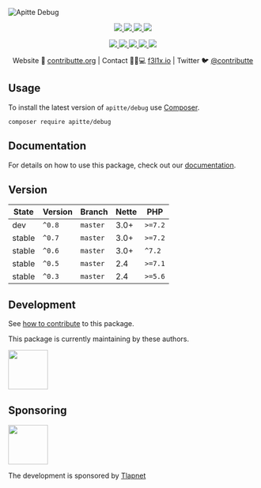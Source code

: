 ![Apitte Debug](https://heatbadger.now.sh/github/readme/apitte/debug/)

<p align=center>
  <a href="https://github.com/apitte/debug/actions">
    <img src="https://badgen.net/github/checks/apitte/debug/master?cache=300">
  </a>
  <a href="https://coveralls.io/r/apitte/debug">
    <img src="https://badgen.net/coveralls/c/github/apitte/debug?cache=300">
  </a>
  <a href="https://packagist.org/packages/apitte/debug">
    <img src="https://badgen.net/packagist/dm/apitte/debug">
  </a>
  <a href="https://packagist.org/packages/apitte/debug">
    <img src="https://badgen.net/packagist/v/apitte/debug">
  </a>
</p>
<p align=center>
  <a href="https://packagist.org/packages/apitte/debug">
    <img src="https://badgen.net/packagist/php/apitte/debug">
  </a>
  <a href="https://github.com/apitte/debug">
    <img src="https://badgen.net/github/license/apitte/debug">
  </a>
  <a href="http://bit.ly/apittegitter">
    <img src="https://badgen.net/badge/chat/apitte/cyan">
  </a>
  <a href="https://bit.ly/cttfo">
    <img src="https://badgen.net/badge/support/forum/yellow">
  </a>
  <a href="https://contributte.org/partners.html">
    <img src="https://badgen.net/badge/become/a%20patron/F96854">
  </a>
<p>

<p align=center>
Website 🚀 <a href="https://contributte.org">contributte.org</a> | Contact 👨🏻💻 <a href="https://f3l1x.io">f3l1x.io</a> | Twitter 🐦 <a href="https://twitter.com/contributte">@contributte</a>
</p>

## Usage

To install the latest version of `apitte/debug` use [Composer](https://getcomposer.com).

```
composer require apitte/debug
```

## Documentation

For details on how to use this package, check out our [documentation](.docs).

## Version

| State       | Version | Branch   | Nette | PHP     |
|-------------|---------|----------|-------|---------|
| dev         | `^0.8`  | `master` | 3.0+  | `>=7.2` |
| stable      | `^0.7`  | `master` | 3.0+  | `>=7.2` |
| stable      | `^0.6`  | `master` | 3.0+  | `^7.2`  |
| stable      | `^0.5`  | `master` | 2.4   | `>=7.1` |
| stable      | `^0.3`  | `master` | 2.4   | `>=5.6` |

## Development

See [how to contribute](https://contributte.org/contributing.html) to this package.

This package is currently maintaining by these authors.

<a href="https://github.com/f3l1x">
  <img width="80" height="80" src="https://avatars2.githubusercontent.com/u/538058?v=3&s=80">
</a>

## Sponsoring

<a href="https://github.com/tlapnet">
  <img width="80" height="80" src="https://avatars1.githubusercontent.com/u/22914186?s=80&v=4">
</a>

The development is sponsored by [Tlapnet](https://www.tlapnet.cz)

